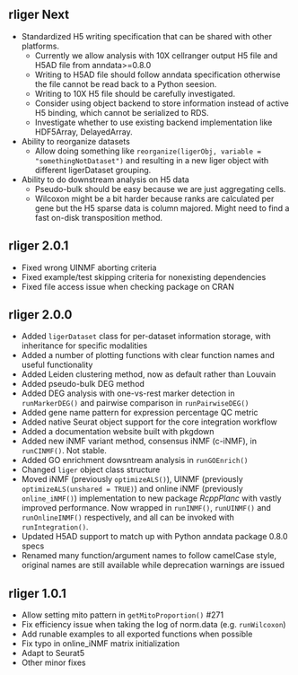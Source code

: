## rliger Next

- Standardized H5 writing specification that can be shared with other platforms.
  - Currently we allow analysis with 10X cellranger output H5 file and H5AD file from anndata>=0.8.0
  - Writing to H5AD file should follow anndata specification otherwise the file cannot be read back to a Python seesion.
  - Writing to 10X H5 file should be carefully investigated.
  - Consider using object backend to store information instead of active H5 binding, which cannot be serialized to RDS.
  - Investigate whether to use existing backend implementation like HDF5Array, DelayedArray.
- Ability to reorganize datasets
  - Allow doing something like `reorganize(ligerObj, variable = "somethingNotDataset")` and resulting in a new liger object with different ligerDataset grouping.
- Ability to do downstream analysis on H5 data
  - Pseudo-bulk should be easy because we are just aggregating cells.
  - Wilcoxon might be a bit harder because ranks are calculated per gene but the H5 sparse data is column majored. Might need to find a fast on-disk transposition method.

## rliger 2.0.1

- Fixed wrong UINMF aborting criteria
- Fixed example/test skipping criteria for nonexisting dependencies
- Fixed file access issue when checking package on CRAN

## rliger 2.0.0

- Added `ligerDataset` class for per-dataset information storage, with inheritance for specific modalities
- Added a number of plotting functions with clear function names and useful functionality
- Added Leiden clustering method, now as default rather than Louvain
- Added pseudo-bulk DEG method
- Added DEG analysis with one-vs-rest marker detection in `runMarkerDEG()` and pairwise comparison in `runPairwiseDEG()`
- Added gene name pattern for expression percentage QC metric
- Added native Seurat object support for the core integration workflow
- Added a documentation website built with pkgdown
- Added new iNMF variant method, consensus iNMF (c-iNMF), in `runCINMF()`. Not stable.
- Added GO enrichment dowsntream analysis in `runGOEnrich()`
- Changed `liger` object class structure
- Moved iNMF (previously `optimizeALS()`), UINMF (previously `optimizeALS(unshared = TRUE)`) and online iNMF (previously `online_iNMF()`) implementation to new package *RcppPlanc* with vastly improved performance. Now wrapped in `runINMF()`, `runUINMF()` and `runOnlineINMF()` respectively, and all can be invoked with `runIntegration()`.
- Updated H5AD support to match up with Python anndata package 0.8.0 specs
- Renamed many function/argument names to follow camelCase style, original names are still available while deprecation warnings are issued

## rliger 1.0.1

- Allow setting mito pattern in `getMitoProportion()` #271
- Fix efficiency issue when taking the log of norm.data (e.g. `runWilcoxon`)
- Add runable examples to all exported functions when possible
- Fix typo in online_iNMF matrix initialization
- Adapt to Seurat5
- Other minor fixes

